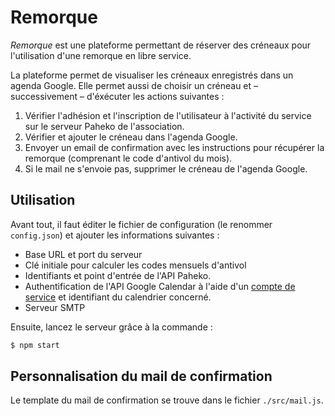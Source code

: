 # Remorque

*Remorque* est une plateforme permettant de réserver des créneaux pour l'utilisation d'une remorque en libre service.

La plateforme permet de visualiser les créneaux enregistrés dans un agenda Google. Elle permet aussi de choisir un créneau et – successivement – d'éxécuter les actions suivantes :

1. Vérifier l'adhésion et l'inscription de l'utilisateur à l'activité du service sur le serveur Paheko de l'association.
2. Vérifier et ajouter le créneau dans l'agenda Google.
3. Envoyer un email de confirmation avec les instructions pour récupérer la remorque (comprenant le code d'antivol du mois).
4. Si le mail ne s'envoie pas, supprimer le créneau de l'agenda Google.

## Utilisation

Avant tout, il faut éditer le fichier de configuration (le renommer `config.json`) et ajouter les informations suivantes :

* Base URL et port du serveur
* Clé initiale pour calculer les codes mensuels d'antivol
* Identifiants et point d'entrée de l'API Paheko.
* Authentification de l'API Google Calendar à l'aide d'un [compte de service](https://developers.google.com/workspace/guides/create-credentials?hl=fr#service-account) et identifiant du calendrier concerné.
* Serveur SMTP

Ensuite, lancez le serveur grâce à la commande :

```bash
$ npm start
```

## Personnalisation du mail de confirmation

Le template du mail de confirmation se trouve dans le fichier `./src/mail.js`.
